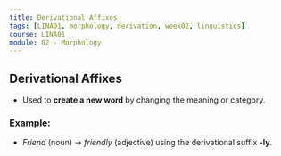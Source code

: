 ```yaml
---
title: Derivational Affixes
tags: [LINA01, morphology, derivation, week02, linguistics]
course: LINA01
module: 02 - Morphology
---
```


## Derivational Affixes

- Used to **create a new word** by changing the meaning or category.

### Example:

- *Friend* (noun) -> *friendly* (adjective) using the derivational suffix **-ly**.
